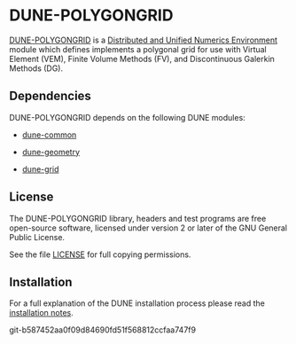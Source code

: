 DUNE-POLYGONGRID
================

[DUNE-POLYGONGRID][0] is a [Distributed and Unified Numerics Environment][1]
module which defines implements a polygonal grid for use with Virtual Element
(VEM), Finite Volume Methods (FV), and Discontinuous Galerkin Methods (DG).

Dependencies
------------

DUNE-POLYGONGRID depends on the following DUNE modules:

* [dune-common][3]

* [dune-geometry][4]

* [dune-grid][5]

License
-------

The DUNE-POLYGONGRID library, headers and test programs are free open-source software,
licensed under version 2 or later of the GNU General Public License.

See the file [LICENSE][6] for full copying permissions.

Installation
------------

For a full explanation of the DUNE installation process please read
the [installation notes][2].

 [0]: https://www.dune-project.org/modules/dune-polygongrid
 [1]: https://www.dune-project.org
 [2]: https://www.dune-project.org/doc/installation/
 [3]: http://gitlab.dune-project.org/core/dune-common
 [4]: http://gitlab.dune-project.org/core/dune-geometry
 [5]: http://gitlab.dune-project.org/core/dune-grid
 [6]: LICENSE.md


git-b587452aa0f09d84690fd51f568812ccfaa747f9
